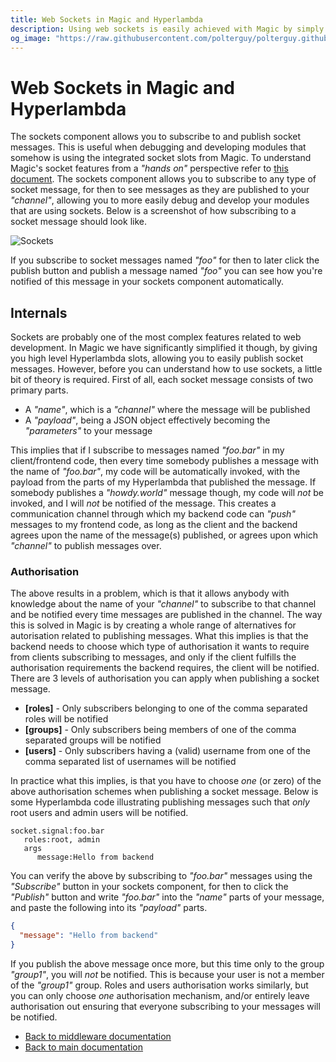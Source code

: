 ```yaml
---
title: Web Sockets in Magic and Hyperlambda
description: Using web sockets is easily achieved with Magic by simply clicking a button. Hyperlambda contains native support for web sockets through SignalR, and allows you to use this as you see fit in your own apps literally in seconds.
og_image: "https://raw.githubusercontent.com/polterguy/polterguy.github.io/master/images/og-sockets.jpg"
---
```


# Web Sockets in Magic and Hyperlambda

The sockets component allows you to subscribe to and publish socket messages. This is useful when
debugging and developing modules that somehow is using the integrated socket slots from Magic.
To understand Magic's socket features from a _"hands on"_ perspective refer
to [this document](/documentation/magic.lambda.sockets/). The sockets component allows you to
subscribe to any type of socket message, for then to see messages as they are published to
your _"channel"_, allowing you to more easily debug and develop your modules that are using sockets.
Below is a screenshot of how subscribing to a socket message should look like.

![Sockets](https://raw.githubusercontent.com/polterguy/polterguy.github.io/master/images/sockets.jpg)

If you subscribe to socket messages named _"foo"_ for then to later click the publish button and
publish a message named _"foo"_ you can see how you're notified of this message in your sockets
component automatically.

## Internals

Sockets are probably one of the most complex features related to web development. In Magic
we have significantly simplified it though, by giving you high level Hyperlambda slots, allowing you
to easily publish socket messages. However, before you can understand how to use sockets, a little
bit of theory is required. First of all, each socket message consists of two primary parts.

* A _"name"_, which is a _"channel"_ where the message will be published
* A _"payload"_, being a JSON object effectively becoming the _"parameters"_ to your message

This implies that if I subscribe to messages named _"foo.bar"_ in my client/frontend code, then every time
somebody publishes a message with the name of _"foo.bar"_, my code will be automatically invoked,
with the payload from the parts of my Hyperlambda that published the message. If somebody publishes
a _"howdy.world"_ message though, my code will _not_ be invoked, and I will _not_ be notified of
the message. This creates a communication channel through which my backend code can _"push"_ messages
to my frontend code, as long as the client and the backend agrees upon the name of the message(s)
published, or agrees upon which _"channel"_ to publish messages over.

### Authorisation

The above results in a problem, which is that it allows anybody with knowledge about the name of
your _"channel"_ to subscribe to that channel and be notified every time messages are published
in the channel. The way this is solved in Magic is by creating a whole range of alternatives for
autorisation related to publishing messages. What this implies is that the backend needs to choose
which type of authorisation it wants to require from clients subscribing to messages, and only
if the client fulfills the authorisation requirements the backend requires, the client will be
notified. There are 3 levels of authorisation you can apply when publishing a socket message.

* __[roles]__ - Only subscribers belonging to one of the comma separated roles will be notified
* __[groups]__ - Only subscribers being members of one of the comma separated groups will be notified
* __[users]__ - Only subscribers having a (valid) username from one of the comma separated list of usernames will be notified

In practice what this implies, is that you have to choose _one_ (or zero) of the above authorisation
schemes when publishing a socket message. Below is some Hyperlambda code illustrating publishing
messages such that _only_ root users and admin users will be notified.

```
socket.signal:foo.bar
   roles:root, admin
   args
      message:Hello from backend
```

You can verify the above by subscribing to _"foo.bar"_ messages using the _"Subscribe"_ button
in your sockets component, for then to click the _"Publish"_ button and write _"foo.bar"_ into
the _"name"_ parts of your message, and paste the following into its _"payload"_ parts.

```json
{
  "message": "Hello from backend"
}
```

If you publish the above message once more, but this time only to the group _"group1"_, you will
_not_ be notified. This is because your user is not a member of the _"group1"_ group. Roles and
users authorisation works similarly, but you can only choose _one_ authorisation mechanism, and/or
entirely leave authorisation out ensuring that everyone subscribing to your messages will be notified.

* [Back to middleware documentation](/documentation/magic/)
* [Back to main documentation](/documentation/)
